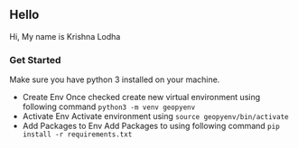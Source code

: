 ## Hello
Hi, My name is Krishna Lodha

### Get Started
Make sure you have python 3 installed on your machine. 
- Create Env
Once checked create new virtual environment using following command
`python3 -m venv geopyenv`
- Activate Env
Activate environment using
`source geopyenv/bin/activate`
- Add Packages to Env
Add Packages to using following command
`pip install -r requirements.txt `
